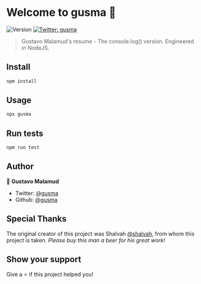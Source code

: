# Welcome to gusma 👋
![Version](https://img.shields.io/badge/version-1.0.0-blue.svg?cacheSeconds=2592000)
[![Twitter: gusma](https://img.shields.io/twitter/follow/gusma.svg?style=social)](https://twitter.com/gusma)

> Gustavo Malamud's resume - The console.log() version. Engineered in NodeJS. 


## Install

```sh
npm install
```

## Usage

```sh
npx gusma
```

## Run tests

```sh
npm run test
```

## Author

👤 **Gustavo Malamud**

* Twitter: [@gusma](https://twitter.com/gusma)
* Github: [@gusma](https://github.com/gusma)

## Special Thanks ##

The original creator of this project was Shalvah [@shalvah](https://github.com/shalvah/), from whom this project is taken. *Please buy this man a beer for his great work!*


## Show your support

Give a ⭐️ if this project helped you!
